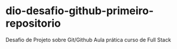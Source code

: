 # dio-desafio-github-primeiro-repositorio
Desafio de Projeto sobre Git/Github
Aula prática curso de Full Stack
